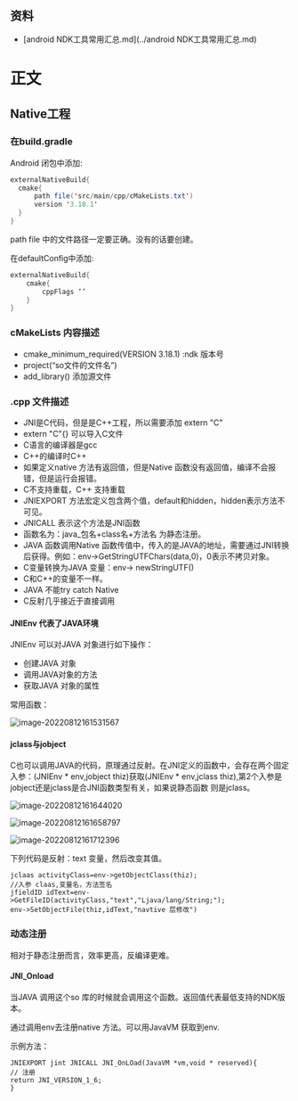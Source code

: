 ## 资料
* [android NDK工具常用汇总.md](../android NDK工具常用汇总.md)
# 正文
## Native工程
### 在build.gradle 
Android 闭包中添加:
````java
externalNativeBuild{
  cmake{
      path file('src/main/cpp/cMakeLists.txt')
      version '3.18.1'  
  }   
}
````
path file 中的文件路径一定要正确。没有的话要创建。<br>

在defaultConfig中添加:
````java
externalNativeBuild{
    cmake{
        cppFlags ‘’   
    }    
}
````
### cMakeLists 内容描述
* cmake_minimum_required(VERSION 3.18.1) :ndk 版本号
* project(“so文件的文件名”)
* add_library() 添加源文件 
### .cpp 文件描述
* JNI是C代码，但是是C++工程，所以需要添加 extern "C"
* extern "C"{} 可以导入C文件  
* C语言的编译器是gcc
* C++的编译时C++
* 如果定义native 方法有返回值，但是Native 函数没有返回值，编译不会报错，但是运行会报错。
* C不支持重载，C++ 支持重载
* JNIEXPORT 方法宏定义包含两个值，default和hidden，hidden表示方法不可见。
* JNICALL 表示这个方法是JNI函数
* 函数名为：java_包名+class名+方法名 为静态注册。
* JAVA 函数调用Native 函数传值中，传入的是JAVA的地址，需要通过JNI转换后获得。例如：env->GetStringUTFChars(data,0)，0表示不拷贝对象。
* C变量转换为JAVA 变量：env-> newStringUTF()
* C和C++的变量不一样。
* JAVA 不能try catch Native
* C反射几乎接近于直接调用

#### JNIEnv 代表了JAVA环境

JNIEnv 可以对JAVA 对象进行如下操作：

* 创建JAVA 对象
* 调用JAVA对象的方法
* 获取JAVA 对象的属性

常用函数：

![image-20220812161531567](assets/image-20220812161531567.png)

#### jclass与jobject

C也可以调用JAVA的代码，原理通过反射。在JNI定义的函数中，会存在两个固定入参：(JNIEnv * env,jobject thiz)获取(JNIEnv * env,jclass thiz),第2个入参是jobject还是jclass是合JNI函数类型有关，如果说静态函数
则是jclass。

![image-20220812161644020](assets/image-20220812161644020.png)



![image-20220812161658797](assets/image-20220812161658797.png)





![image-20220812161712396](assets/image-20220812161712396.png)

下列代码是反射：text 变量，然后改变其值。

````
jclaas activityClass=env->getObjectClass(thiz);
//入参 claas,变量名，方法签名
jfieldID idText=env->GetFileID(activityClass,"text","Ljava/lang/String;");
env->SetObjectFile(thiz,idText,"navtive 层修改")
````

### 动态注册

相对于静态注册而言，效率更高，反编译更难。

#### JNI_Onload 

当JAVA 调用这个so 库的时候就会调用这个函数。返回值代表最低支持的NDK版本。

通过调用env去注册native 方法。可以用JavaVM 获取到env.



示例方法：

````
JNIEXPORT jint JNICALL JNI_OnLOad(JavaVM *vm,void * reserved){
// 注册
return JNI_VERSION_1_6;
}
````

